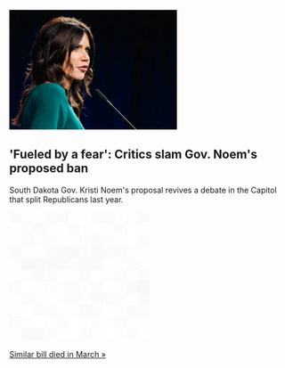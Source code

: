 
!['Fueled by a fear': Critics slam Gov. Noem's proposed ban](./20211216175856.png)
## 'Fueled by a fear': Critics slam Gov. Noem's proposed ban

South Dakota Gov. Kristi Noem's proposal revives a debate in the Capitol that split Republicans last year.

![pic](../square_bg.png)

[Similar bill died in March »](https://www.yahoo.com/news/noem-proposes-ban-transgender-women-232025032.html)
